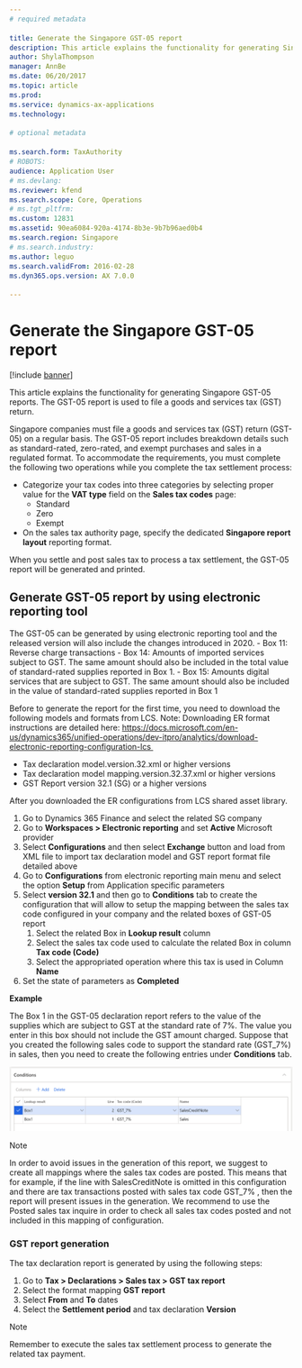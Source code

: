 ```yaml
---
# required metadata

title: Generate the Singapore GST-05 report
description: This article explains the functionality for generating Singapore GST-05 reports in Microsoft Dynamics 365 Finance. The GST-05 report is used to file a goods and services tax (GST) return. 
author: ShylaThompson
manager: AnnBe
ms.date: 06/20/2017
ms.topic: article
ms.prod: 
ms.service: dynamics-ax-applications
ms.technology: 

# optional metadata

ms.search.form: TaxAuthority
# ROBOTS: 
audience: Application User
# ms.devlang: 
ms.reviewer: kfend
ms.search.scope: Core, Operations
# ms.tgt_pltfrm: 
ms.custom: 12831
ms.assetid: 90ea6084-920a-4174-8b3e-9b7b96aed0b4
ms.search.region: Singapore
# ms.search.industry: 
ms.author: leguo
ms.search.validFrom: 2016-02-28
ms.dyn365.ops.version: AX 7.0.0

---
```


# Generate the Singapore GST-05 report

[!include [banner](../includes/banner.md)]

This article explains the functionality for generating Singapore GST-05 reports. The GST-05 report is used to file a goods and services tax (GST) return. 

Singapore companies must file a goods and services tax (GST) return (GST-05) on a regular basis. The GST-05 report includes breakdown details such as standard-rated, zero-rated, and exempt purchases and sales in a regulated format. To accommodate the requirements, you must complete the following two operations while you complete the tax settlement process:

-   Categorize your tax codes into three categories by selecting proper value for the **VAT type** field on the **Sales tax codes** page:
    -   Standard
    -   Zero
    -   Exempt
-   On the sales tax authority page, specify the dedicated **Singapore report layout** reporting format.

When you settle and post sales tax to process a tax settlement, the GST-05 report will be generated and printed.


## Generate GST-05 report by using electronic reporting tool

The GST-05 can be generated by using electronic reporting tool and the released version will also include the changes introduced in 2020.
	-   Box 11: Reverse charge transactions
	-   Box 14: Amounts of imported services subject to GST. The same amount should also be included in the total value of standard-rated supplies reported in Box 1.
	-   Box 15: Amounts digital services that are subject to GST. The same amount should also be included in the value of standard-rated supplies reported in Box 1

Before to generate the report for the first time, you need to download the following models and formats from LCS. Note: Downloading ER format instructions are detailed here: https://docs.microsoft.com/en-us/dynamics365/unified-operations/dev-itpro/analytics/download-electronic-reporting-configuration-lcs 

-  Tax declaration model.version.32.xml or higher versions
-  Tax declaration model mapping.version.32.37.xml or higher versions
-  GST Report version 32.1 (SG) or a higher versions

After you downloaded the ER configurations from LCS shared asset library. 

1. Go to Dynamics 365 Finance and select the related SG company
2. Go to **Workspaces > Electronic reporting** and set **Active** Microsoft provider
3. Select **Configurations** and then select **Exchange** button and load from XML file to import tax declaration model and GST report format file detailed above
4. Go to **Configurations** from electronic reporting main menu and select the option **Setup** from Application specific parameters
5. Select **version 32.1** and then go to **Conditions** tab to create the configuration that will allow to setup the mapping between the sales tax code configured in your company and the related boxes of GST-05 report
	1. Select the related Box in **Lookup result** column
	2. Select the sales tax code used to calculate the related Box in column **Tax code (Code)**
	3. Select the appropriated operation where this tax is used in Column **Name**
6. Set the state of parameters as **Completed**
		
**Example**

The Box 1 in the GST-05 declaration report refers to the value of the supplies which are subject to GST at the standard rate of 7%. The value you enter in this box should not include the GST amount charged.
Suppose that you created the following sales code to support the standard rate (GST_7%) in sales, then you need to create the following entries under **Conditions** tab.

![Example](media/SG_GST_Report_Configuration.png)

> [!NOTE]
> In order to avoid issues in the generation of this report, we suggest to create all mappings where the sales tax codes are posted. This means that for example, if the line with SalesCreditNote is omitted in this configuration and there are tax transactions posted with sales tax code GST_7% , then the report will present issues in the generation.  We recommend to use the Posted sales tax inquire in order to check all sales tax codes posted and not included in this mapping of configuration.  
	
### GST report generation
The tax declaration report is generated by using the following steps:

1. Go to **Tax > Declarations > Sales tax > GST tax report** 
2. Select the format mapping **GST report**
3. Select **From** and **To** dates
4. Select the **Settlement period** and tax declaration **Version**
	
> [!NOTE]
> Remember to execute the sales tax settlement process to generate the related tax payment. 



